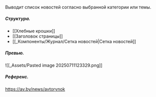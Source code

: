 Выводит список новостей согласно выбранной категории или темы.

##### Структура.
- [[Хлебные крошки]]
- [[Заголовок страницы]]
- [[_Компоненты/Журнал/Сетка новостей|Сетка новостей]]
##### Превью.
![[_Assets/Pasted image 20250711123329.png]]

##### Референс.
https://av.by/news/avtorynok